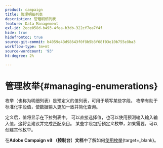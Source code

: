 ```yaml
---
product: campaign
title: 管理明细列表
description: 管理明细列表
feature: Data Management
exl-id: 2ece058d-b493-4fea-b3db-322cf7ea7f4f
hide: true
hidefromtoc: true
source-git-commit: b4059e43d98643f0f8b5b3f68f03e10b755e8ba3
workflow-type: tm+mt
source-wordcount: '93'
ht-degree: 2%

---
```


# 管理枚举{#managing-enumerations}

枚举（也称为明细列表）是预定义的值列表，可用于填写某些字段。 枚举有助于标准化字段值，使数据输入更加一致并简化查询。

定义后，值将显示在下拉列表中。 可以直接选择值，也可以使用预测输入输入输入值，这将会建议并完成匹配条目。 某些字段包括预定义枚举，如果需要，可以创建其他枚举。

在&#x200B;**Adobe Campaign v8 （控制台）文档**&#x200B;中了解如何[使用枚举](https://experienceleague.adobe.com/en/docs/campaign/campaign-v8/config/settings/enumerations){target=_blank}。

